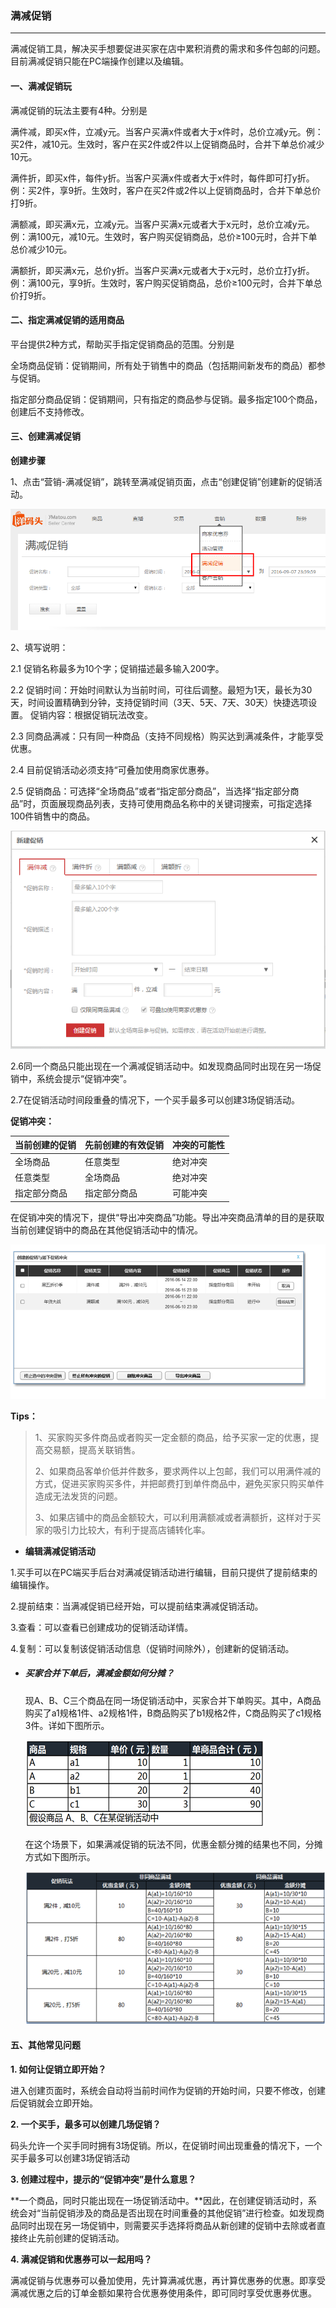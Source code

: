 ### 满减促销

---

满减促销工具，解决买手想要促进买家在店中累积消费的需求和多件包邮的问题。 目前满减促销只能在PC端操作创建以及编辑。

#### 一、满减促销玩

满减促销的玩法主要有4种。分别是

满件减，即买x件，立减y元。当客户买满x件或者大于x件时，总价立减y元。例：买2件，减10元。生效时，客户在买2件或2件以上促销商品时，合并下单总价减少10元。

满件折，即买x件，每件y折。当客户买满x件或者大于x件时，每件即可打y折。例：买2件，享9折。生效时，客户在买2件或2件以上促销商品时，合并下单总价打9折。

满额减，即买满x元，立减y元。当客户买满x元或者大于x元时，总价立减y元。例：满100元，减10元。生效时，客户购买促销商品，总价≥100元时，合并下单总价减少10元。

满额折，即买满x元，总价y折。当客户买满x元或者大于x元时，总价立打y折。例：满100元，享9折。生效时，客户购买促销商品，总价≥100元时，合并下单总价打9折。

#### 二、指定满减促销的适用商品

平台提供2种方式，帮助买手指定促销商品的范围。分别是

全场商品促销：促销期间，所有处于销售中的商品（包括期间新发布的商品）都参与促销。

指定部分商品促销：促销期间，只有指定的商品参与促销。最多指定100个商品，创建后不支持修改。

#### 三、创建满减促销

**创建步骤**

1、点击“营销-满减促销”，跳转至满减促销页面，点击“创建促销”创建新的促销活动。

![](/seller-promotions/images/mjzx_3.jpg)

2、填写说明：

2.1 促销名称最多为10个字；促销描述最多输入200字。

2.2 促销时间：开始时间默认为当前时间，可往后调整。最短为1天，最长为30天，时间设置精确到分钟，支持促销时间（3天、5天、7天、30天）快捷选项设置。 促销内容：根据促销玩法改变。

2.3 同商品满减：只有同一种商品（支持不同规格）购买达到满减条件，才能享受优惠。

2.4 目前促销活动必须支持“可叠加使用商家优惠券。

2.5 促销商品：可选择“全场商品”或者“指定部分商品”，当选择“指定部分商品”时，页面展现商品列表，支持可使用商品名称中的关键词搜索，可指定选择100件销售中的商品。

![](/seller-promotions/images/mjzx_4.jpg)

2.6同一个商品只能出现在一个满减促销活动中。如发现商品同时出现在另一场促销中，系统会提示“促销冲突”。

2.7在促销活动时间段重叠的情况下，一个买手最多可以创建3场促销活动。

**促销冲突：**

| 当前创建的促销 | 先前创建的有效促销 | 冲突的可能性 |
| :--- | :--- | :--- |
| 全场商品 | 任意类型 | 绝对冲突 |
| 任意类型 | 全场商品 | 绝对冲突 |
| 指定部分商品 | 指定部分商品 | 可能冲突 |

在促销冲突的情况下，提供“导出冲突商品”功能。导出冲突商品清单的目的是获取当前创建促销中的商品在其他促销活动中的情况。

![](/seller-promotions/images/mjzx_5.png)

**Tips：**

> 1、买家购买多件商品或者购买一定金额的商品，给予买家一定的优惠，提高交易额，提高关联销售。
>
> 2、如果商品客单价低并件数多，要求两件以上包邮，我们可以用满件减的方式，促进买家购买多件，并把邮费打到单件商品中，避免买家只购买单件造成无法发货的问题。
>
> 3、如果店铺中的商品金额较大，可以利用满额减或者满额折，这样对于买家的吸引力比较大，有利于提高店铺转化率。

* **编辑满减促销活动**

1.买手可以在PC端买手后台对满减促销活动进行编辑，目前只提供了提前结束的编辑操作。

2.提前结束：当满减促销已经开始，可以提前结束满减促销活动。

3.查看：可以查看已创建成功的促销活动详情。

4.复制：可以复制该促销活动信息（促销时间除外），创建新的促销活动。

* ##### 买家合并下单后，满减金额如何分摊？

  现A、B、C三个商品在同一场促销活动中，买家合并下单购买。其中，A商品购买了a1规格1件、a2规格1件，B商品购买了b1规格2件，C商品购买了c1规格3件。详如下图所示。

  ![](/seller-promotions/images/mjzx_1.png)

  在这个场景下，如果满减促销的玩法不同，优惠金额分摊的结果也不同，分摊方式如下图所示。

  ![](/seller-promotions/images/mjzx_2.png)

#### 五、其他常见问题

  **1. 如何让促销立即开始？**

  进入创建页面时，系统会自动将当前时间作为促销的开始时间，只要不修改，创建后促销就会立即开始。

  **2. 一个买手，最多可以创建几场促销？**

  码头允许一个买手同时拥有3场促销。所以，在促销时间出现重叠的情况下，一个买手最多可以创建3场促销活动

  **3. 创建过程中，提示的“促销冲突”是什么意思？**

  **一个商品，同时只能出现在一场促销活动中。**因此，在创建促销活动时，系统会对“当前促销涉及的商品是否出现在时间重叠的其他促销”进行检查。如发现商品同时出现在另一场促销中，则需要买手选择将商品从新创建的促销中去除或者直接终止先前创建的促销活动。

  **4. 满减促销和优惠券可以一起用吗？**

  满减促销与优惠券可以叠加使用，先计算满减优惠，再计算优惠券的优惠。即享受满减优惠之后的订单金额如果符合优惠券使用条件，即可同时享受优惠券优惠。



